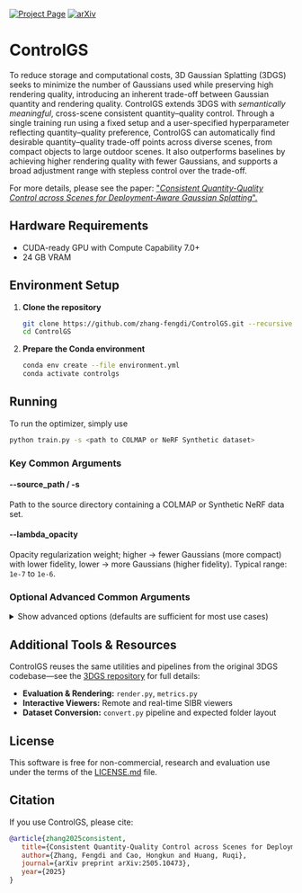 <!-- Badges -->
[![Project Page](https://img.shields.io/badge/Project%20Page-ControlGS-blue?style=flat-square)](https://zhang-fengdi.github.io/ControlGS/)
[![arXiv](https://img.shields.io/badge/arXiv-2505.10473-B31B1B.svg?style=flat-square)](https://arxiv.org/abs/2505.10473)

# ControlGS

To reduce storage and computational costs, 3D Gaussian Splatting (3DGS) seeks to minimize the number of Gaussians used while preserving high rendering quality, introducing an inherent trade-off between Gaussian quantity and rendering quality. ControlGS extends 3DGS with *semantically meaningful*, cross-scene consistent quantity–quality control. Through a single training run using a fixed setup and a user-specified hyperparameter reflecting quantity–quality preference, ControlGS can automatically find desirable quantity–quality trade-off points across diverse scenes, from compact objects to large outdoor scenes. It also outperforms baselines by achieving higher rendering quality with fewer Gaussians, and supports a broad adjustment range with stepless control over the trade-off.

For more details, please see the paper: 
["*Consistent Quantity-Quality Control across Scenes for Deployment-Aware Gaussian Splatting*".](https://arxiv.org/abs/2505.10473)

## Hardware Requirements

- CUDA-ready GPU with Compute Capability 7.0+
- 24 GB VRAM

## Environment Setup

1. **Clone the repository**  
   ```bash
   git clone https://github.com/zhang-fengdi/ControlGS.git --recursive 
   cd ControlGS
   ```

2. **Prepare the Conda environment**
   ```bash
   conda env create --file environment.yml
   conda activate controlgs
   ```

## Running

To run the optimizer, simply use

```bash
python train.py -s <path to COLMAP or NeRF Synthetic dataset>
```

### Key Common Arguments

#### --source_path / -s  
Path to the source directory containing a COLMAP or Synthetic NeRF data set.

#### --lambda_opacity  
Opacity regularization weight; higher → fewer Gaussians (more compact) with lower fidelity, lower → more Gaussians (higher fidelity). Typical range: `1e-7` to `1e-6`.

### Optional Advanced Common Arguments

<details>
<summary>Show advanced options (defaults are sufficient for most use cases)</summary>

#### --eval  
Use a MipNeRF360-style training/test split for evaluation.

#### --masks  
Path to directory containing binary mask images; each mask corresponds to an input image and is used to ignore background or unwanted regions during training.

#### --is_plot_enabled  
Enable real-time plotting of loss and PSNR curves.

#### --model_path / -m  
Path where the trained model should be stored (e.g. `output/<random>`).

#### --images / -i  
Alternative subdirectory for COLMAP images.

#### --resolution / -r  
Resolution of loaded images before training.  
- If `1, 2, 4, 8`, uses original, ½, ¼ or ⅛ resolution  
- Otherwise, rescales width to the given value (preserving aspect)  
- If unset and input width > 1600px, images auto-rescale to 1600px

#### --data_device  
Device to load source image data onto (`cuda` or `cpu`). It is recommended to use `cpu`.

#### --white_background / -w  
Use white background instead of black (e.g. for NeRF Synthetic evaluation).

#### --sh_degree  
Order of spherical harmonics (max 3).

#### --convert_SHs_python  
Compute SH forward/backward in PyTorch instead of the optimized implementation.

#### --convert_cov3D_python  
Compute 3D covariance forward/backward in PyTorch instead of the optimized implementation.

#### --debug  
Enable debug mode and dump failed rasterizer output for issue reporting.

#### --debug_from  
Iteration (from 0) after which debug mode becomes active.

#### --iterations  
Total number of training iterations.

#### --ip  
IP address for the GUI server.

#### --port  
Port for the GUI server.

#### --test_iterations  
Iterations at which to compute L1 and PSNR on the test set.

#### --checkpoint_iterations  
Iterations at which to save a checkpoint in the model directory.

#### --start_checkpoint  
Path to a checkpoint file to resume training.

#### --quiet  
Suppress console output.

#### --feature_lr  
Learning rate for spherical harmonics features.

#### --opacity_lr  
Learning rate for opacity.

#### --scaling_lr  
Learning rate for scaling parameters.

#### --rotation_lr  
Learning rate for rotations.

#### --position_lr_max_steps  
Steps over which position LR interpolates from initial to final.

#### --position_lr_init  
Initial learning rate for 3D positions.

#### --position_lr_final  
Final learning rate for 3D positions.

#### --position_lr_delay_mult  
Multiplier on the position LR schedule (see *Plenoxels* for reference).

#### --lambda_dssim  
Weight of the SSIM term in the total loss (0–1).

#### --max_densification  
Maximum number of densification steps.

#### --densification_batch_size  
Number of Gaussians to add per densification batch.

#### --prune_change_threshold  
Minimum Gaussian count change to trigger pruning.

#### --opacity_threshold  
Opacity value below which Gaussians will be pruned.

#### --post_densification_filter_delay  
Iterations to wait after each densification before filtering.

</details>

## Additional Tools & Resources

ControlGS reuses the same utilities and pipelines from the original 3DGS codebase—see the [3DGS repository](https://github.com/graphdeco-inria/gaussian-splatting) for full details:

* **Evaluation & Rendering:** `render.py`, `metrics.py`
* **Interactive Viewers:** Remote and real-time SIBR viewers
* **Dataset Conversion:** `convert.py` pipeline and expected folder layout

## License

This software is free for non-commercial, research and evaluation use under the terms of the [LICENSE.md](LICENSE.md) file.


## Citation

If you use ControlGS, please cite:

```bibtex
@article{zhang2025consistent,
   title={Consistent Quantity-Quality Control across Scenes for Deployment-Aware Gaussian Splatting},
   author={Zhang, Fengdi and Cao, Hongkun and Huang, Ruqi},
   journal={arXiv preprint arXiv:2505.10473},
   year={2025}
}
```
